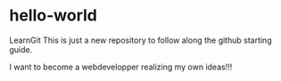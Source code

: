 # hello-world
LearnGit
This is just a new repository to follow along the github starting guide.

I want to become a webdevelopper realizing my own ideas!!!
